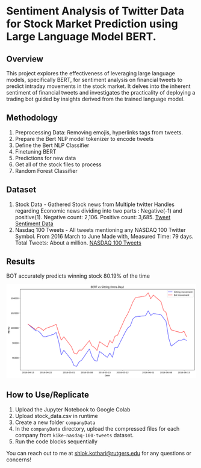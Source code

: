 # Sentiment Analysis of Twitter Data for Stock Market Prediction using Large Language Model BERT.

## Overview
This project explores the effectiveness of leveraging large language models, specifically BERT, for sentiment analysis on financial tweets to predict intraday movements in the stock market. 
It delves into the inherent sentiment of financial tweets and investigates the practicality of deploying a trading bot guided by insights derived from the trained language model.

## Methodology
1. Preprocessing Data: Removing emojis, hyperlinks tags from tweets.
2. Prepare the Bert NLP model tokenizer to encode tweets
3. Define the Bert NLP Classifier
4. Finetuning BERT
5. Predictions for new data
6. Get all of the stock files to process
7. Random Forest Classifier

## Dataset
1. Stock Data - Gathered Stock news from Multiple twitter Handles regarding Economic news dividing into two parts : Negative(-1) and positive(1). Negative count: 2,106. Positive count: 3,685.
   [Tweet Sentiment Data](https://www.kaggle.com/datasets/yash612/stockmarket-sentiment-dataset)
3. Nasdaq 100 Tweets - All tweets mentioning any NASDAQ 100 Twitter Symbol. From 2016 March to June Made with, Measured Time: 79 days. Total Tweets: About a million.
   [NASDAQ 100 Tweets](https://data.world/kike/nasdaq-100-tweets)

## Results
BOT accurately predicts winning stock 80.19% of the time

![ BOT vs Market ](https://github.com/effaf/stockmarket-LLM/blob/main/resultPlot.png)




## How to Use/Replicate
1. Upload the Jupyter Notebook to Google Colab
2. Upload stock_data.csv in runtime
3. Create a new folder `companyData`
4. In the `companyData` directory, upload the compressed files for each company from `kike-nasdaq-100-tweets` dataset.
5. Run the code blocks sequentially

You can reach out to me at shlok.kothari@rutgers.edu for any questions or concerns!
